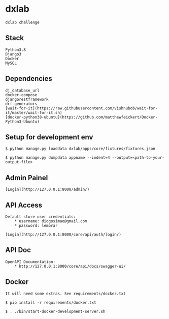 # dxlab
	dxlab challenge

## Stack

	Python3.8
	Django3
	Docker
	MySQL

## Dependencies

	dj_database_url
	docker-compose
	djangorestframework
	drf-generators
	[wait-for-it](https://raw.githubusercontent.com/vishnubob/wait-for-it/master/wait-for-it.sh)
	[docker-python38-ubuntu](https://github.com/matthewfeickert/Docker-Python3-Ubuntu)

## Setup for development env
	$ python manage.py loaddata dxlab/apps/core/fixtures/fixtures.json

	$ python manage.py dumpdata appname --indent=4 --output=<path-to-your-output-file>

## Admin Painel
	[Login](http://127.0.0.1:8000/admin/)	

## API Access

	Default store user credentials:
		* username: diogosimao@gmail.com
		* password: lembrar

	[Login](http://127.0.0.1:8000/core/api/auth/login/)

## API Doc

	OpenAPI Documentation:
		* http://127.0.0.1:8000/core/api/docs/swagger-ui/


## Docker

	It will need some extras. See requirements/docker.txt

    $ pip install -r requirements/docker.txt
    
    $ . ./bin/start-docker-development-server.sh